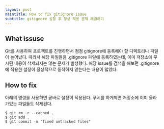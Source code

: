 ```yaml
---
layout: post
maintitle: How to fix gitignore issue
subtitle: gitignore 설정 후 정상 적용 문제 해결하기
---
```


## What issuse

Git를 사용하여 프로젝트를 진행하면서 점점 gitignore에 등록해야 할 디렉토리나 파일이 늘어났다. 따라서 해당 파일들을 .gitignore 파일에 등록하였는데,  이미 저장소에 푸시된 내용이 삭제되지는 않는 문제가 발생했다. 해당 issue를 검색을 해보면 .gitignore 에 적용한 설정이 정상적으로 동작하지 않는다는 내용이 많았다.

## How to fix

아래의 명령을 사용하면 곧바로 설정이 적용된다. 푸시를 하게되면 저장소에 이미 올라가있는 파일들도 삭제된다.

```
$ git rm -r --cached .
$ git add .
$ git commit -m "fixed untracked files"
```
